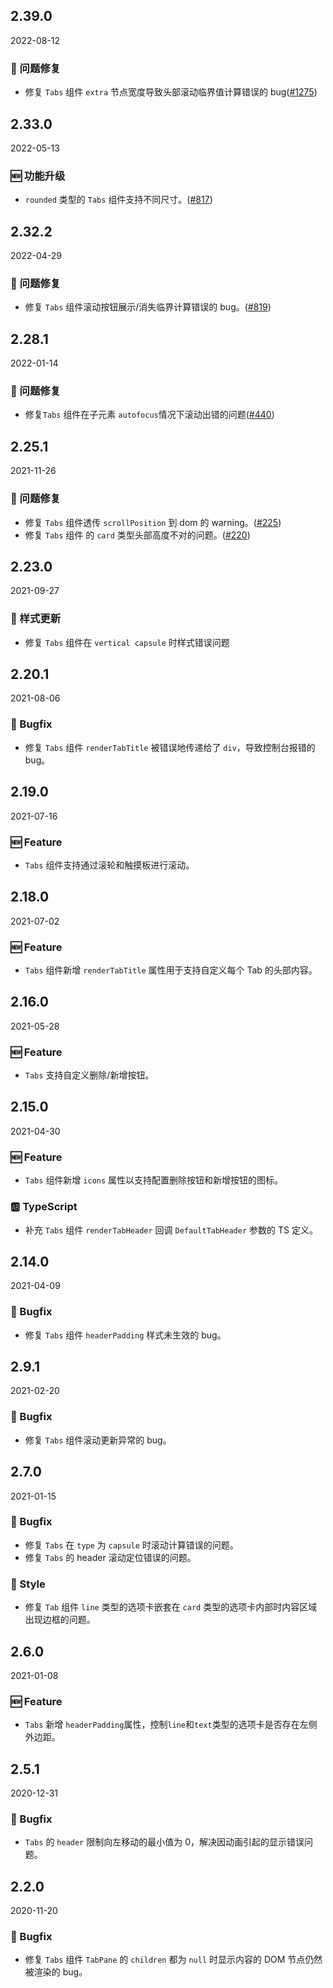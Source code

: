 ## 2.39.0

2022-08-12

### 🐛 问题修复

- 修复 `Tabs` 组件 `extra` 节点宽度导致头部滚动临界值计算错误的 bug([#1275](https://github.com/arco-design/arco-design/pull/1275))

## 2.33.0

2022-05-13

### 🆕 功能升级

- `rounded` 类型的 `Tabs` 组件支持不同尺寸。([#817](https://github.com/arco-design/arco-design/pull/817))

## 2.32.2

2022-04-29

### 🐛 问题修复

- 修复 `Tabs` 组件滚动按钮展示/消失临界计算错误的 bug。([#819](https://github.com/arco-design/arco-design/pull/819))

## 2.28.1

2022-01-14

### 🐛 问题修复

- 修复`Tabs` 组件在子元素 `autofocus`情况下滚动出错的问题([#440](https://github.com/arco-design/arco-design/pull/440))

## 2.25.1

2021-11-26

### 🐛 问题修复

- 修复 `Tabs` 组件透传 `scrollPosition` 到 dom 的 warning。([#225](https://github.com/arco-design/arco-design/pull/225))
- 修复 `Tabs` 组件 的 `card` 类型头部高度不对的问题。([#220](https://github.com/arco-design/arco-design/pull/220))

## 2.23.0

2021-09-27

### 💅 样式更新

- 修复 `Tabs` 组件在 `vertical capsule` 时样式错误问题

## 2.20.1

2021-08-06

### 🐛 Bugfix

- 修复 `Tabs` 组件 `renderTabTitle` 被错误地传递给了 `div`，导致控制台报错的 bug。

## 2.19.0

2021-07-16

### 🆕 Feature

- `Tabs` 组件支持通过滚轮和触摸板进行滚动。

## 2.18.0

2021-07-02

### 🆕 Feature

- `Tabs` 组件新增 `renderTabTitle` 属性用于支持自定义每个 Tab 的头部内容。



## 2.16.0

2021-05-28

### 🆕 Feature

- `Tabs` 支持自定义删除/新增按钮。

## 2.15.0

2021-04-30

### 🆕 Feature

- `Tabs` 组件新增 `icons` 属性以支持配置删除按钮和新增按钮的图标。

### 🆎 TypeScript

- 补充 `Tabs` 组件 `renderTabHeader` 回调 `DefaultTabHeader` 参数的 TS 定义。

## 2.14.0

2021-04-09

### 🐛 Bugfix

- 修复 `Tabs` 组件 `headerPadding` 样式未生效的 bug。

## 2.9.1

2021-02-20

### 🐛 Bugfix

- 修复 `Tabs` 组件滚动更新异常的 bug。

## 2.7.0

2021-01-15

### 🐛 Bugfix

- 修复 `Tabs` 在 `type` 为 `capsule` 时滚动计算错误的问题。
- 修复 `Tabs` 的 header 滚动定位错误的问题。

### 💅 Style

- 修复 `Tab` 组件 `line` 类型的选项卡嵌套在 `card` 类型的选项卡内部时内容区域出现边框的问题。


## 2.6.0

2021-01-08

### 🆕 Feature

- `Tabs` 新增 `headerPadding`属性，控制`line`和`text`类型的选项卡是否存在左侧外边距。

## 2.5.1

2020-12-31

### 🐛 Bugfix

- `Tabs` 的 `header` 限制向左移动的最小值为 0，解决因动画引起的显示错误问题。

## 2.2.0

2020-11-20

### 🐛 Bugfix

- 修复 `Tabs` 组件 `TabPane` 的 `children` 都为 `null` 时显示内容的 DOM 节点仍然被渲染的 bug。



